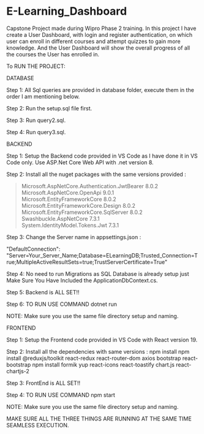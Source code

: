 # E-Learning_Dashboard
Capstone Project made during Wipro Phase 2 training. In this project I have create a User Dashboard, with login and register authentication, on which user can enroll in different courses and attempt quizzes to gain more knowledge. And the User Dashboard will show the overall progress of all the courses the User has enrolled in.    

To RUN THE PROJECT:

DATABASE

Step 1: All Sql queries are provided in database folder, execute them in the order I am mentioning below.

Step 2: Run the setup.sql file first.

Step 3: Run query2.sql.

Step 4: Run query3.sql.


BACKEND

Step 1: Setup the Backend code provided in VS Code as I have done it in VS Code only. Use ASP.Net Core Web API with .net version 8.

Step 2: Install all the nuget packages with the same versions provided : 
   > Microsoft.AspNetCore.Authentication.JwtBearer      8.0.2      
   > Microsoft.AspNetCore.OpenApi                       9.0.1       
   > Microsoft.EntityFrameworkCore                      8.0.2       
   > Microsoft.EntityFrameworkCore.Design               8.0.2       
   > Microsoft.EntityFrameworkCore.SqlServer            8.0.2       
   > Swashbuckle.AspNetCore                             7.3.1       
   > System.IdentityModel.Tokens.Jwt                    7.3.1

Step 3: Change the Server name in appsettings.json :

   "DefaultConnection": "Server=Your_Server_Name;Database=ELearningDB;Trusted_Connection=True;MultipleActiveResultSets=true;TrustServerCertificate=True"

Step 4: No need to run Migrations as SQL Database is already setup just Make Sure You Have Included the ApplicationDbContext.cs.

Step 5: Backend is ALL SET!!

Step 6: TO RUN USE COMMAND dotnet run 

NOTE: Make sure you use the same file directory setup and naming.



FRONTEND

Step 1: Setup the Frontend code provided in VS Code with React version 19.

Step 2: Install all the dependencies with same versions : 
npm install
npm install @reduxjs/toolkit react-redux react-router-dom axios bootstrap react-bootstrap
npm install formik yup react-icons react-toastify chart.js react-chartjs-2

Step 3: FrontEnd is ALL SET!!

Step 4: TO RUN USE COMMAND npm start

NOTE: Make sure you use the same file directory setup and naming.


MAKE SURE ALL THE THREE THINGS ARE RUNNING AT THE SAME TIME SEAMLESS EXECUTION.


